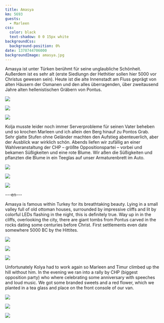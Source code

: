 ```yaml
---
title: Amasya
km: 5693
guests:
  - Marleen
css:
  color: black
  text-shadow: 0 0 15px white
backgroundCss:
  background-position: 0%
date: 1378744706000
backgroundImage: amasya.jpg
---
```


Amasya ist unter Türken berühmt für seine unglaubliche Schönheit. Außerdem ist es sehr alt (erste Siedlungn der Hethitier sollen hier 5000 vor Christus gewesen sein). Heute ist die alte Innenstadt am Fluss geprägt von alten Häusern der Osmanen und den alles überragenden, über zweitausend Jahre alten hellenistischen Gräbern von Pontus.

![](DSC06621)

![](DSC06650)

![](DSC06660)

Kolja musste leider noch immer Serverprobleme für seinen Vater beheben und so krochen Marleen und ich allein den Berg hinauf zu Pontos Grab. Sehr glatte Stufen ohne Geländer machten den Aufstieg abenteuerlich, aber der Ausblick war wirklich schön. Abends liefen wir zufällig an einer Wahlveranstaltung der CHP – größte Oppositionspartei – vorbei und bekamen Süßigkeiten und eine rote Blume. Wir aßen die Süßigkeiten und pflanzten die Blume in ein Teeglas auf unser Armaturenbrett im Auto.

![](DSC06676)

![](DSC06678)

![](DSC06702)

---en---

Amasya is famous within Turkey for its breathtaking beauty. Lying in a small valley full of old ottoman houses, surrounded by impressive cliffs and lit by colorful LEDs flashing in the night, this is definitely true. Way up in in the cliffs, overlooking the city, there are giant tombs from Pontus carved in the rocks dating some centuries before Christ. First settlements even date somewhere 5000 BC by the Hittites.

![](DSC06621)

![](DSC06650)

![](DSC06660)

Unfortunately Kolya had to work again so Marleen and Timur climbed up the hill without him. In the evening we ran into a rally by CHP (biggest opposition party) who where celebrating some anniversary with speeches and loud music. We got some branded sweets and a red flower, which we planted in a tea glass and place on the front console of our van.

![](DSC06676)

![](DSC06678)

![](DSC06702)
